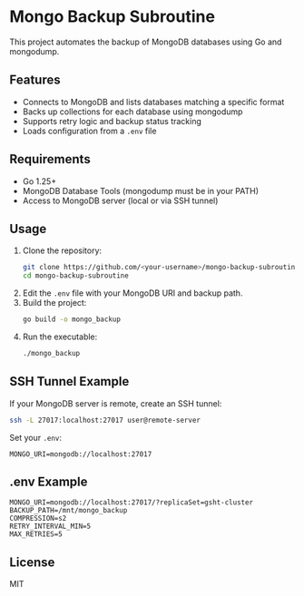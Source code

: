 # Mongo Backup Subroutine

This project automates the backup of MongoDB databases using Go and mongodump.

## Features
- Connects to MongoDB and lists databases matching a specific format
- Backs up collections for each database using mongodump
- Supports retry logic and backup status tracking
- Loads configuration from a `.env` file

## Requirements
- Go 1.25+
- MongoDB Database Tools (mongodump must be in your PATH)
- Access to MongoDB server (local or via SSH tunnel)

## Usage
1. Clone the repository:
   ```sh
   git clone https://github.com/<your-username>/mongo-backup-subroutine.git
   cd mongo-backup-subroutine
   ```
2. Edit the `.env` file with your MongoDB URI and backup path.
3. Build the project:
   ```sh
   go build -o mongo_backup
   ```
4. Run the executable:
   ```sh
   ./mongo_backup
   ```

## SSH Tunnel Example
If your MongoDB server is remote, create an SSH tunnel:
```sh
ssh -L 27017:localhost:27017 user@remote-server
```
Set your `.env`:
```
MONGO_URI=mongodb://localhost:27017
```

## .env Example
```
MONGO_URI=mongodb://localhost:27017/?replicaSet=gsht-cluster
BACKUP_PATH=/mnt/mongo_backup
COMPRESSION=s2
RETRY_INTERVAL_MIN=5
MAX_RETRIES=5
```

## License
MIT
